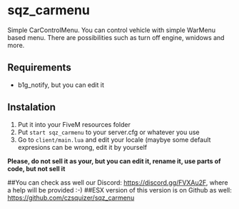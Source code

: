 # sqz_carmenu
Simple CarControlMenu. You can control vehicle with simple WarMenu based menu. There are possibilities such as turn off engine, wnidows and more.

## Requirements
 - b1g_notify, but you can edit it
 
## Instalation
 1) Put it into your FiveM resources folder
 2) Put `start sqz_carmenu` to your server.cfg or whatever you use
 3) Go to `client/main.lua` and edit your locale (maybye some default expresions can be wrong, edit it by yourself
 
**Please, do not sell it as your, but you can edit it, rename it, use parts of code, but not sell it** 


##You can check ass well our Discord: https://discord.gg/FVXAu2F, where a help will be provided :-)
##ESX version of this version is on Github as well: https://github.com/czsquizer/sqz_carmenu
